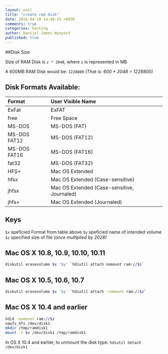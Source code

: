 ```yaml
---
layout: post
title: "create ram disk"
date: 2016-04-18 14:49:15 +0930
comments: true
categories: hacking
author: Danijel-James Wynyard
published: true
---
```

##Disk Size

Size of RAM Disk is `z * 2048`, where `z` is represented in MB

A 600MB RAM Disk would be: `1228800` _(That is: 600 * 2048 = 1228800)_

## Disk Formats Available:

| Format | User Visible Name |
|:---|:---|
|ExFat | ExFAT |
|free | Free Space |
|MS-DOS | MS-DOS (FAT) |
|MS-DOS FAT12 | MS-DOS (FAT12) |
|MS-DOS FAT16 | MS-DOS (FAT16) |
|fat32 | MS-DOS (FAT32) |
|HFS+ | Mac OS Extended |
|hfsx | Mac OS Extended (Case-sensitive) |
|jhfsx | Mac OS Extended (Case-sensitive, Journaled) |
|jhfs+ | Mac OS Extended (Journaled) |

## Keys

`$x` speficied Format from table above
`$y` speficied name of intended volume
`$z` specified size of file _(once multiplied by 2028)_

## Mac OS X 10.8, 10.9, 10.10, 10.11

```bash
diskutil erasevolume $x '$y' `hdiutil attach nomount ram://$z`
```

## Mac OS X 10.5, 10.6, 10.7

```bash
diskutil erasevolume $x '$y' `hdiutil attach -nomount ram://$z`
```
## Mac OS X 10.4 and earlier

```bash
hdid -nomount ram://$z
newfs_hfs /dev/disk1
mkdir /tmp/ramdisk1
mount -t $x /dev/disk1 /tmp/ramdisk1
```

In OS X 10.4 and earlier, to unmount the disk type: `hdiutil detach /dev/disk1`
